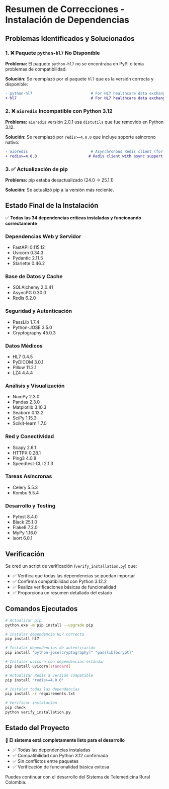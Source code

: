 # Resumen de Correcciones - Instalación de Dependencias

## Problemas Identificados y Solucionados

### 1. ❌ Paquete `python-hl7` No Disponible
**Problema:** El paquete `python-hl7` no se encontraba en PyPI o tenía problemas de compatibilidad.

**Solución:** Se reemplazó por el paquete `hl7` que es la versión correcta y disponible:
```diff
- python-hl7                          # For HL7 healthcare data exchange format
+ hl7                                 # For HL7 healthcare data exchange format
```

### 2. ❌ `aioredis` Incompatible con Python 3.12
**Problema:** `aioredis` versión 2.0.1 usa `distutils` que fue removido en Python 3.12.

**Solución:** Se reemplazó por `redis>=4.0.0` que incluye soporte asíncrono nativo:
```diff
- aioredis                            # Asynchronous Redis client (for CMR server cache and message queues)
+ redis>=4.0.0                       # Redis client with async support (for CMR server cache and message queues)
```

### 3. ✅ Actualización de pip
**Problema:** pip estaba desactualizado (24.0 → 25.1.1)

**Solución:** Se actualizó pip a la versión más reciente.

## Estado Final de la Instalación

✅ **Todas las 34 dependencias críticas instaladas y funcionando correctamente**

### Dependencias Web y Servidor
- FastAPI 0.115.12
- Uvicorn 0.34.3
- Pydantic 2.11.5
- Starlette 0.46.2

### Base de Datos y Cache
- SQLAlchemy 2.0.41
- AsyncPG 0.30.0
- Redis 6.2.0

### Seguridad y Autenticación
- PassLib 1.7.4
- Python-JOSE 3.5.0
- Cryptography 45.0.3

### Datos Médicos
- HL7 0.4.5
- PyDICOM 3.0.1
- Pillow 11.2.1
- LZ4 4.4.4

### Análisis y Visualización
- NumPy 2.3.0
- Pandas 2.3.0
- Matplotlib 3.10.3
- Seaborn 0.13.2
- SciPy 1.15.3
- Scikit-learn 1.7.0

### Red y Conectividad
- Scapy 2.6.1
- HTTPX 0.28.1
- Ping3 4.0.8
- Speedtest-CLI 2.1.3

### Tareas Asíncronas
- Celery 5.5.3
- Kombu 5.5.4

### Desarrollo y Testing
- Pytest 8.4.0
- Black 25.1.0
- Flake8 7.2.0
- MyPy 1.16.0
- isort 6.0.1

## Verificación

Se creó un script de verificación (`verify_installation.py`) que:
- ✅ Verifica que todas las dependencias se puedan importar
- ✅ Confirma compatibilidad con Python 3.12.2
- ✅ Realiza verificaciones básicas de funcionalidad
- ✅ Proporciona un resumen detallado del estado

## Comandos Ejecutados

```bash
# Actualizar pip
python.exe -m pip install --upgrade pip

# Instalar dependencia HL7 correcta
pip install hl7

# Instalar dependencias de autenticación
pip install "python-jose[cryptography]" "passlib[bcrypt]"

# Instalar uvicorn con dependencias estándar
pip install uvicorn[standard]

# Actualizar Redis a versión compatible
pip install "redis>=4.0.0"

# Instalar todas las dependencias
pip install -r requirements.txt

# Verificar instalación
pip check
python verify_installation.py
```

## Estado del Proyecto

🚀 **El sistema está completamente listo para el desarrollo**

- ✅ Todas las dependencias instaladas
- ✅ Compatibilidad con Python 3.12 confirmada
- ✅ Sin conflictos entre paquetes
- ✅ Verificación de funcionalidad básica exitosa

Puedes continuar con el desarrollo del Sistema de Telemedicina Rural Colombia.
